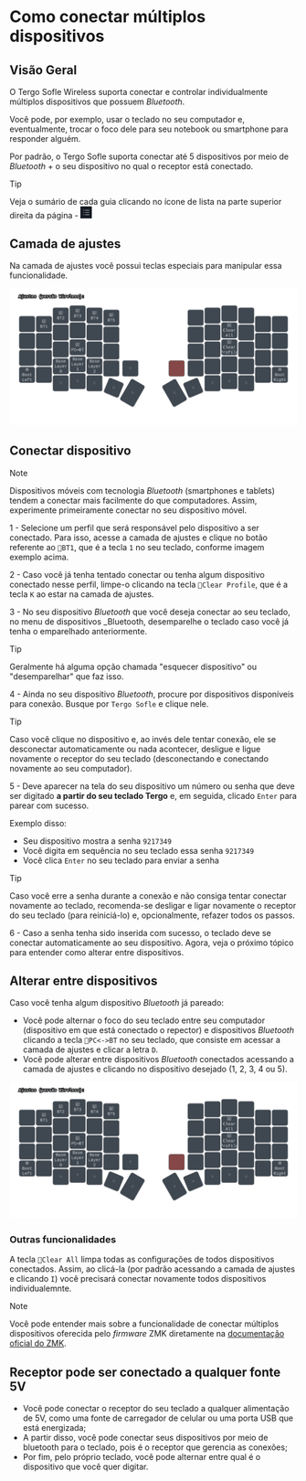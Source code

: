 # Como conectar múltiplos dispositivos

## Visão Geral

O Tergo Sofle Wireless suporta conectar e controlar individualmente múltiplos dispositivos que possuem _Bluetooth_.

Você pode, por exemplo, usar o teclado no seu computador e, eventualmente, trocar o foco dele para seu notebook ou smartphone para responder alguém.

Por padrão, o Tergo Sofle suporta conectar até 5 dispositivos por meio de _Bluetooth_ + o seu dispositivo no qual o receptor está conectado.

> [!TIP]
>
> Veja o sumário de cada guia clicando no ícone de lista na parte superior direita da página - <img src="../../imagens/icone-sumario.png" alt="Exemplo" width="20">

## Camada de ajustes

Na camada de ajustes você possui teclas especiais para manipular essa funcionalidade.

<img src="../../imagens/camada-ajustes-wireless.svg" alt="Exemplo" width="800">

## Conectar dispositivo

> [!NOTE]
> Dispositivos móveis com tecnologia _Bluetooth_ (smartphones e tablets) tendem a conectar mais facilmente do que computadores. Assim, experimente primeiramente conectar no seu dispositivo móvel.

1 - Selecione um perfil que será responsável pelo dispositivo a ser conectado. Para isso, acesse a camada de ajustes e clique no botão referente ao `🛜BT1`, que é a tecla `1` no seu teclado, conforme imagem exemplo acima.

2 - Caso você já tenha tentado conectar ou tenha algum dispositivo conectado nesse perfil, limpe-o clicando na tecla `🛜Clear Profile`, que é a tecla `K` ao estar na camada de ajustes.

3 - No seu dispositivo _Bluetooth_ que você deseja conectar ao seu teclado, no menu de dispositivos _Bluetooth, desemparelhe o teclado caso você já tenha o emparelhado anteriormente.

> [!TIP]
> Geralmente há alguma opção chamada "esquecer dispositivo" ou "desemparelhar" que faz isso.

4 - Ainda no seu dispositivo _Bluetooth_, procure por dispositivos disponíveis para conexão. Busque por `Tergo Sofle` e clique nele.

> [!TIP]
> Caso você clique no dispositivo e, ao invés dele tentar conexão, ele se desconectar automaticamente ou nada acontecer, desligue e ligue novamente o receptor do seu teclado (desconectando e conectando novamente ao seu computador).

5 - Deve aparecer na tela do seu dispositivo um número ou senha que deve ser digitado **a partir do seu teclado Tergo** e, em seguida, clicado `Enter` para parear com sucesso.

Exemplo disso:
- Seu dispositivo mostra a senha `9217349`
- Você digita em sequência no seu teclado essa senha `9217349`
- Você clica `Enter` no seu teclado para enviar a senha

> [!TIP]
> Caso você erre a senha durante a conexão e não consiga tentar conectar novamente ao teclado, recomenda-se desligar e ligar novamente o receptor do seu teclado (para reiniciá-lo) e, opcionalmente, refazer todos os passos.

6 - Caso a senha tenha sido inserida com sucesso, o teclado deve se conectar automaticamente ao seu dispositivo. Agora, veja o próximo tópico para entender como alterar entre dispositivos.

## Alterar entre dispositivos

Caso você tenha algum dispositivo _Bluetooth_ já pareado:
- Você pode alternar o foco do seu teclado entre seu computador (dispositivo em que está conectado o repector) e dispositivos _Bluetooth_ clicando a tecla `🛜PC<->BT` no seu teclado, que consiste em acessar a camada de ajustes e clicar a letra `D`.
- Você pode alterar entre dispositivos _Bluetooth_ conectados acessando a camada de ajustes e clicando no dispositivo desejado (1, 2, 3, 4 ou 5).

<img src="../../imagens/camada-ajustes-wireless.svg" alt="Exemplo" width="800">

### Outras funcionalidades

A tecla `🛜Clear All` limpa todas as configurações de todos dispositivos conectados. Assim, ao clicá-la (por padrão acessando a camada de ajustes e clicando `I`) você precisará conectar novamente todos dispositivos individualemnte.

> [!NOTE]
> Você pode entender mais sobre a funcionalidade de conectar múltiplos dispositivos oferecida pelo _firmware_ ZMK diretamente na [documentação oficial do ZMK](https://zmk.dev/docs/keymaps/behaviors/bluetooth#bluetooth-pairing-and-profiles).


## Receptor pode ser conectado a qualquer fonte 5V

- Você pode conectar o receptor do seu teclado a qualquer alimentação de 5V, como uma fonte de carregador de celular ou uma porta USB que está energizada;
- A partir disso, você pode conectar seus dispositivos por meio de bluetooth para o teclado, pois é o receptor que gerencia as conexões;
- Por fim, pelo próprio teclado, você pode alternar entre qual é o dispositivo que você quer digitar.
